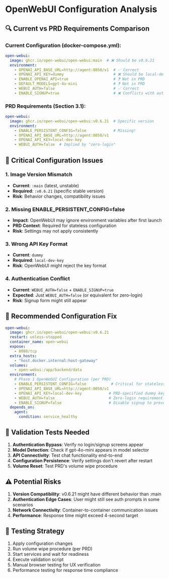 # OpenWebUI Configuration Analysis

## 🔍 Current vs PRD Requirements Comparison

### Current Configuration (docker-compose.yml):
```yaml
open-webui:
  image: ghcr.io/open-webui/open-webui:main  # ❌ Should be v0.6.21
  environment:
    - OPENAI_API_BASE_URL=http://agent:8058/v1  # ✅ Correct
    - OPENAI_API_KEY=dummy                      # ❌ Should be local-dev-key
    - ENABLE_OPENAI_API=true                    # ❓ Not in PRD
    - DEFAULT_MODELS=gpt-4o-mini                # ❓ Not in PRD  
    - WEBUI_AUTH=false                          # ✅ Correct
    - ENABLE_SIGNUP=true                        # ❌ Conflicts with auth=false
```

### PRD Requirements (Section 3.1):
```yaml
open-webui:
  image: ghcr.io/open-webui/open-webui:v0.6.21  # Specific version
  environment:
    - ENABLE_PERSISTENT_CONFIG=false            # Missing!
    - OPENAI_API_BASE_URL=http://agent:8058/v1
    - OPENAI_API_KEY=local-dev-key
    - WEBUI_AUTH=false  # Implied by "zero-login"
```

## 🚨 Critical Configuration Issues

### 1. **Image Version Mismatch**
- **Current**: `:main` (latest, unstable)
- **Required**: `:v0.6.21` (specific stable version)
- **Risk**: Behavior changes, compatibility issues

### 2. **Missing ENABLE_PERSISTENT_CONFIG=false**
- **Impact**: OpenWebUI may ignore environment variables after first launch
- **PRD Context**: Required for stateless configuration
- **Risk**: Settings may not apply consistently

### 3. **Wrong API Key Format**
- **Current**: `dummy`
- **Required**: `local-dev-key`
- **Risk**: OpenWebUI might reject the key format

### 4. **Authentication Conflict**
- **Current**: `WEBUI_AUTH=false` + `ENABLE_SIGNUP=true`
- **Expected**: Just `WEBUI_AUTH=false` (or equivalent for zero-login)
- **Risk**: Signup form might still appear

## 🔧 Recommended Configuration Fix

```yaml
open-webui:
  image: ghcr.io/open-webui/open-webui:v0.6.21
  restart: unless-stopped
  container_name: open-webui
  expose:
    - 8080/tcp
  extra_hosts:
    - "host.docker.internal:host-gateway"
  volumes:
    - open-webui:/app/backend/data
  environment:
    # Phase 1 OpenWebUI Configuration (per PRD)
    - ENABLE_PERSISTENT_CONFIG=false           # Critical for stateless mode
    - OPENAI_API_BASE_URL=http://agent:8058/v1
    - OPENAI_API_KEY=local-dev-key            # PRD-specified dummy key
    - WEBUI_AUTH=false                        # Zero-login requirement
    - ENABLE_SIGNUP=false                     # Disable signup to prevent conflicts
  depends_on:
    agent:
      condition: service_healthy
```

## 🧪 Validation Tests Needed

1. **Authentication Bypass**: Verify no login/signup screens appear
2. **Model Detection**: Check if gpt-4o-mini appears in model selector
3. **API Connectivity**: Test chat functionality end-to-end
4. **Configuration Persistence**: Verify settings don't revert after restart
5. **Volume Reset**: Test PRD's volume wipe procedure

## ⚠️ Potential Risks

1. **Version Compatibility**: v0.6.21 might have different behavior than :main
2. **Authentication Edge Cases**: User might still see auth prompts in some scenarios
3. **Network Connectivity**: Container-to-container communication issues
4. **Performance**: Response time might exceed 4-second target

## 📝 Testing Strategy

1. Apply configuration changes
2. Run volume wipe procedure (per PRD)
3. Start services and wait for readiness
4. Execute validation script
5. Manual browser testing for UX verification
6. Performance testing for response time compliance